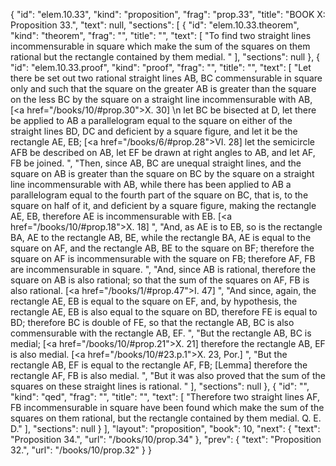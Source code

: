{
  "id": "elem.10.33",
  "kind": "proposition",
  "frag": "prop.33",
  "title": "BOOK X: Proposition 33.",
  "text": null,
  "sections": [
    {
      "id": "elem.10.33.theorem",
      "kind": "theorem",
      "frag": "",
      "title": "",
      "text": [
        "To find two straight lines incommensurable in square which make the sum of the squares on them rational but the rectangle contained by them medial. "
      ],
      "sections": null
    },
    {
      "id": "elem.10.33.proof",
      "kind": "proof",
      "frag": "",
      "title": "",
      "text": [
        "Let there be set out two rational straight lines AB, BC commensurable in square only and such that the square on the greater AB is greater than the square on the less BC by the square on a straight line incommensurable with AB, [<a href=\"/books/10/#prop.30\">X. 30</a>] \n       let BC be bisected at D, let there be applied to AB a parallelogram equal to the square on either of the straight lines BD, DC and deficient by a square figure, and let it be the rectangle AE, EB; [<a href=\"/books/6/#prop.28\">VI. 28</a>] let the semicircle AFB be described on AB, let EF be drawn at right angles to AB, and let AF, FB be joined. ",
        "Then, since AB, BC are unequal straight lines, and the square on AB is greater than the square on BC by the square on a straight line incommensurable with AB, while there has been applied to AB a parallelogram equal to the fourth part of the square on BC, that is, to the square on half of it, and deficient by a square figure, making the rectangle AE, EB, therefore AE is incommensurable with EB. [<a href=\"/books/10/#prop.18\">X. 18</a>] ",
        "And, as AE is to EB, so is the rectangle BA, AE to the rectangle AB, BE, while the rectangle BA, AE is equal to the square on AF, and the rectangle AB, BE to the square on BF; therefore the square on AF is incommensurable with the square on FB; therefore AF, FB are incommensurable in square. ",
        "And, since AB is rational, therefore the square on AB is also rational; so that the sum of the squares on AF, FB is also rational. [<a href=\"/books/1/#prop.47\">I. 47</a>] ",
        "And since, again, the rectangle AE, EB is equal to the square on EF, and, by hypothesis, the rectangle AE, EB is also equal to the square on BD, therefore FE is equal to BD; therefore BC is double of FE, so that the rectangle AB, BC is also commensurable with the rectangle AB, EF. ",
        "But the rectangle AB, BC is medial; [<a href=\"/books/10/#prop.21\">X. 21</a>] therefore the rectangle AB, EF is also medial. [<a href=\"/books/10/#23.p.1\">X. 23, Por.</a>] ",
        "But the rectangle AB, EF is equal to the rectangle AF, FB; [Lemma] therefore the rectangle AF, FB is also medial. ",
        "But it was also proved that the sum of the squares on these straight lines is rational. "
      ],
      "sections": null
    },
    {
      "id": "",
      "kind": "qed",
      "frag": "",
      "title": "",
      "text": [
        "Therefore two straight lines AF, FB incommensurable in square have been found which make the sum of the squares on them rational, but the rectangle contained by them medial. Q. E. D."
      ],
      "sections": null
    }
  ],
  "layout": "proposition",
  "book": 10,
  "next": {
    "text": "Proposition 34.",
    "url": "/books/10/prop.34"
  },
  "prev": {
    "text": "Proposition 32.",
    "url": "/books/10/prop.32"
  }
}
